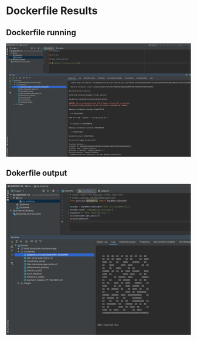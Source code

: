 # Dockerfile Results

## Dockerfile running
![Dockerfile running](dockerfile%20running.png)

## Dokerfile output
![my_script-output](my_script-output.png)